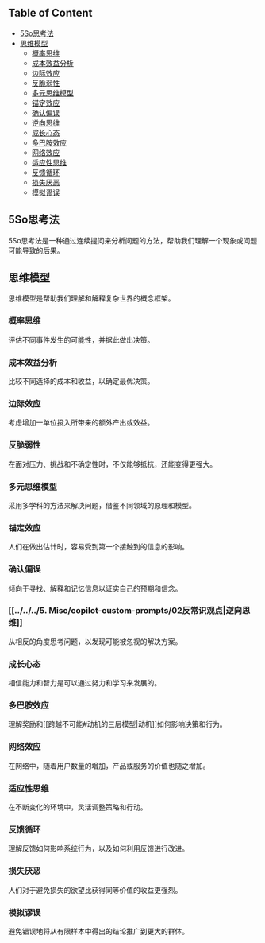 ## Table of Content

-   [5So思考法](#5so思考法)
-   [思维模型](#思维模型)
    -   [概率思维](#概率思维)
    -   [成本效益分析](#成本效益分析)
    -   [边际效应](#边际效应)
    -   [反脆弱性](#反脆弱性)
    -   [多元思维模型](#多元思维模型)
    -   [锚定效应](#锚定效应)
    -   [确认偏误](#确认偏误)
    -   [逆向思维](#逆向思维)
    -   [成长心态](#成长心态)
    -   [多巴胺效应](#多巴胺效应)
    -   [网络效应](#网络效应)
    -   [适应性思维](#适应性思维)
    -   [反馈循环](#反馈循环)
    -   [损失厌恶](#损失厌恶)
    -   [模拟谬误](#模拟谬误)

## 5So思考法

5So思考法是一种通过连续提问来分析问题的方法，帮助我们理解一个现象或问题可能导致的后果。

## 思维模型

思维模型是帮助我们理解和解释复杂世界的概念框架。

### 概率思维

评估不同事件发生的可能性，并据此做出决策。

### 成本效益分析

比较不同选择的成本和收益，以确定最优决策。

### 边际效应

考虑增加一单位投入所带来的额外产出或效益。

### 反脆弱性

在面对压力、挑战和不确定性时，不仅能够抵抗，还能变得更强大。

### 多元思维模型

采用多学科的方法来解决问题，借鉴不同领域的原理和模型。

### 锚定效应

人们在做出估计时，容易受到第一个接触到的信息的影响。

### 确认偏误

倾向于寻找、解释和记忆信息以证实自己的预期和信念。

### [[../../../5. Misc/copilot-custom-prompts/02反常识观点|逆向思维]]

从相反的角度思考问题，以发现可能被忽视的解决方案。

### 成长心态

相信能力和智力是可以通过努力和学习来发展的。

### 多巴胺效应

理解奖励和[[跨越不可能#动机的三层模型|动机]]如何影响决策和行为。

### 网络效应

在网络中，随着用户数量的增加，产品或服务的价值也随之增加。

### 适应性思维

在不断变化的环境中，灵活调整策略和行动。

### 反馈循环

理解反馈如何影响系统行为，以及如何利用反馈进行改进。

### 损失厌恶

人们对于避免损失的欲望比获得同等价值的收益更强烈。

### 模拟谬误

避免错误地将从有限样本中得出的结论推广到更大的群体。


